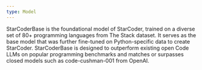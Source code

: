 ```yaml
---
type: Model
---
```


StarCoderBase is the foundational model of StarCoder, trained on a diverse set of 80+ programming languages from The Stack dataset. It serves as the base model that was further fine-tuned on Python-specific data to create StarCoder. StarCoderBase is designed to outperform existing open Code LLMs on popular programming benchmarks and matches or surpasses closed models such as code-cushman-001 from OpenAI.